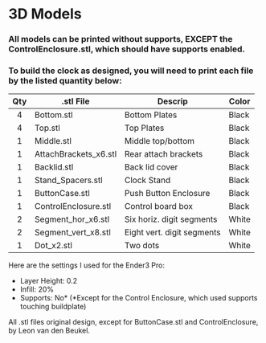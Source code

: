 # 3D Models

### All models can be printed without supports, **EXCEPT** the ControlEnclosure.stl, which should have supports enabled.

### To build the clock as designed, you will need to print each file by the listed quantity below:

| Qty | .stl File | Descrip | Color |
|:---:|-----------|---------|-------|
| 4 | Bottom.stl | Bottom Plates | Black |
| 4 | Top.stl | Top Plates | Black |
| 1 | Middle.stl | Middle top/bottom | Black |
| 1 | AttachBrackets_x6.stl | Rear attach brackets | Black |
| 1 | Backlid.stl | Back lid cover | Black |
| 1 | Stand_Spacers.stl | Clock Stand | Black |
| 1 | ButtonCase.stl | Push Button Enclosure | Black |
| 1 | ControlEnclosure.stl | Control board box | Black |
| 2 | Segment_hor_x6.stl | Six horiz. digit segments | White |
| 2 | Segment_vert_x8.stl | Eight vert. digit segments | White |
| 1 | Dot_x2.stl | Two dots | White |

Here are the settings I used for the Ender3 Pro:
- Layer Height: 0.2
- Infill: 20%
- Supports: No*
(\*Except for the Control Enclosure, which used supports touching buildplate)

All .stl files original design, except for ButtonCase.stl and ControlEnclosure, by Leon van den Beukel.